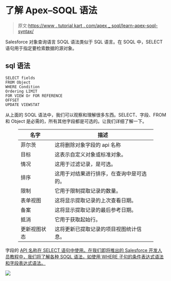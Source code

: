 # 了解 Apex–SOQL 语法

> 原文:[https://www . tutorial kart . com/apex _ soql/learn-apex-soql-syntax/](https://www.tutorialkart.com/apex_soql/learn-apex-soql-syntax/)

Salesforce 对象查询语言 SOQL 语法类似于 SQL 语言。在 SOQL 中，SELECT 语句用于指定要检索数据的源对象。

## sql 语法

```
SELECT fields 
FROM Object 
WHERE Condition 
Ordering LIMIT
FOR VIEW Or FOR REFERENCE
OFFSET 
UPDATE VIEWSTAT
```

从上面的 SOQL 语法中，我们可以观察和理解很多东西。SELECT、字段、FROM 和 Object 是必需的，所有其他字段都是可选的。让我们详细了解一下。

<figure class="wp-block-table">

| 名字 | 描述 |
| --- | --- |
| 菲尔茨 | 这将删除对象字段的 api 名称 |
| 目标 | 这表示自定义对象或标准对象。 |
| 情况 | 这用于过滤记录，是可选。 |
| 排序 | 这用于对结果进行排序，在查询中是可选的。 |
| 限制 | 它用于限制提取记录的数量。 |
| 表单视图 | 这将显示提取记录的上次查看日期。 |
| 备案 | 这将显示提取记录的最后参考日期。 |
| 抵消 | 它用于获取起始行。 |
| 更新视图状态 | 这将更新已提取记录的项目视图统计信息。 |

</figure>

字段的 [API 名称在 SELECT 语句中使用。在我们即将推出的 Salesforce 开发人员教程中，我们将了解各种 SOQL 语法，如使用 WHERE 子句的条件表达式语法和字段表达式语法。](https://www.tutorialkart.com/apex_soql/how-to-know-api-name-of-the-fields/)

[![](../Images/925da31b32d6bc3827932f6c8afb11bb.png)](https://www.tutorialkart.com/)